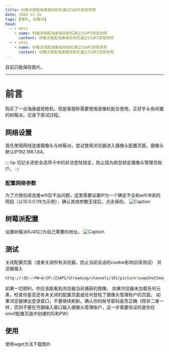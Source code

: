 ```yaml
---
title: 树莓派搭配海康威视枪机通过ISAPI获取快照
date: 2024-12-18
tags: [硬件, 树莓派]
head:
  - - meta
    - name: 树莓派搭配海康威视枪机通过ISAPI获取快照
      content: 树莓派搭配海康威视枪机通过ISAPI获取快照
  - - meta
    - name: 树莓派搭配海康威视枪机通过ISAPI获取快照
      content: 树莓派搭配海康威视枪机通过ISAPI获取快照
---
```


目前只能保存图片。

---

# 前言

购买了一台海康威视枪机、但是客服称需要使用录像机配合使用。正好手头有闲置的树莓派，记录下尝试过程。 

## 网络设置

首先使用网线连接摄像头与树莓派，尝试使用浏览器进入摄像头配置页面，摄像头默认IP192.168.1.64。 

::: tip
切记关闭安全选项卡中的非法登陆锁定，防止因为疏忽锁定摄像头管理员账户。
:::

### 配置网络参数

为了方便后续连接wifi后不出问题，这里需要设置IP为一个确定不会和wifi冲突的网段（以10.0.0.1作为示例），确认其他参数无误后，点击保存。
![Caption](/ipcam1.jpg) 

## 树莓派配置

设置树莓派RJ45口为自己需要的地址。
![Caption](/ipcam3.jpg) 


## 测试
关闭配置页面（或者关闭所有浏览器，防止当前会话的cookie影响后续测试）
浏览器输入
```bash
http://<ID>:<PW>@<IP>/ISAPI/Streaming/channels/101/picture?snapShotImageType=JPEG
```
如果一切顺利，你应该能看到浏览器当前捕获的图像。
如果浏览器未加载任何元素，检查你是否还有未关闭的配置页面或任何登陆了摄像头管理账户的页面。
如果浏览器弹出登录窗口，不要继续刷新。确认你的账号密码是否正确（除非二者一样，否则不要在凭据输入窗口输入摄像头管理账户，这一步需要验证的是你在onvif配置页面中创建的ID和PW）

## 使用
使用wget方法下载图片
```bashwget -O camera.jpeg 'http://<ID>:<PW>@<IP>/ISAPI/Streaming/channels/101/picture?snapShotImageType=JPEG'
```